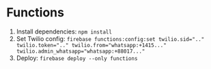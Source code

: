 # Functions

1. Install dependencies: `npm install`
2. Set Twilio config:
   `firebase functions:config:set twilio.sid=".." twilio.token=".." twilio.from="whatsapp:+1415..." twilio.admin_whatsapp="whatsapp:+88017..."`
3. Deploy: `firebase deploy --only functions`
